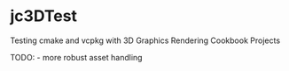 # jc3DTest
Testing cmake and vcpkg with 3D Graphics Rendering Cookbook Projects

TODO:
	- more robust asset handling